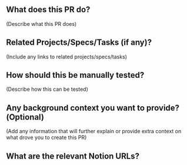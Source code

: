 ## What does this PR do?

(Describe what this PR does)

## Related Projects/Specs/Tasks (if any)?

(Include any links to related projects/specs/tasks)

## How should this be manually tested?

(Describe how this can be tested)

## Any background context you want to provide?(Optional)

(Add any information that will further explain or provide extra context on what drove you to create this PR)

## What are the relevant Notion URLs?
